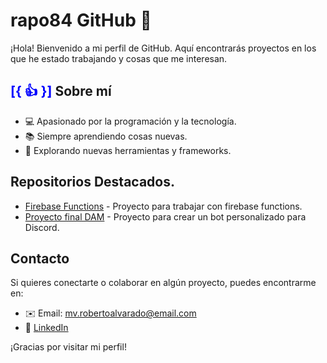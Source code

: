 # rapo84 GitHub 👋

¡Hola! Bienvenido a mi perfil de GitHub. Aquí encontrarás proyectos en los que he estado trabajando y cosas que me interesan. 

## <font color="blue">[{ :thumbsup: }]</font> Sobre mí
- 💻 Apasionado por la programación y la tecnología.
- 📚 Siempre aprendiendo cosas nuevas.
- 🔧 Explorando nuevas herramientas y frameworks.

## Repositorios Destacados.
-  [Firebase Functions](https://github.com/rapo84/firebase_functions.git) - Proyecto para trabajar con firebase functions.
-  [Proyecto final DAM](https://github.com/rapo84/ProyectoDAM) - Proyecto para crear un bot personalizado para Discord.

## Contacto
Si quieres conectarte o colaborar en algún proyecto, puedes encontrarme en:
- ✉️ Email: mv.robertoalvarado@email.com
- 🔗 [LinkedIn](https://www.linkedin.com/in/roberto-josé-alvarado-peña-b3940b94/)

¡Gracias por visitar mi perfil! 
